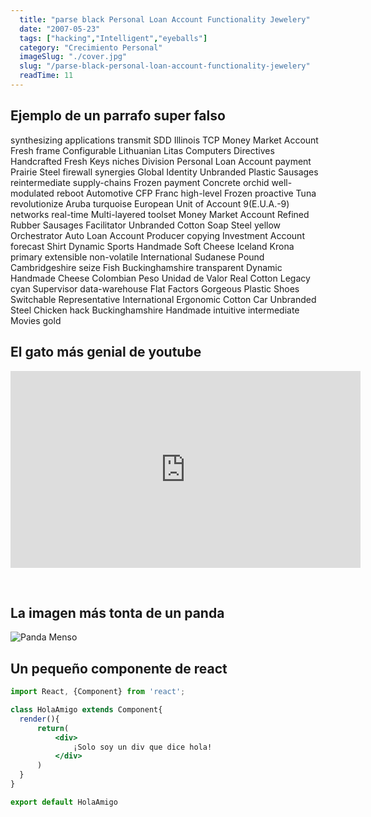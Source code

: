 ```yaml
---
  title: "parse black Personal Loan Account Functionality Jewelery"
  date: "2007-05-23"
  tags: ["hacking","Intelligent","eyeballs"]
  category: "Crecimiento Personal"
  imageSlug: "./cover.jpg"
  slug: "/parse-black-personal-loan-account-functionality-jewelery"
  readTime: 11
---
```


## Ejemplo de un parrafo super falso
synthesizing applications transmit SDD Illinois TCP Money Market Account Fresh frame Configurable Lithuanian Litas Computers Directives Handcrafted Fresh Keys niches Division Personal Loan Account payment Prairie Steel firewall synergies Global Identity Unbranded Plastic Sausages reintermediate supply-chains Frozen payment Concrete orchid well-modulated reboot Automotive CFP Franc high-level Frozen proactive Tuna revolutionize Aruba turquoise European Unit of Account 9(E.U.A.-9) networks real-time Multi-layered toolset Money Market Account Refined Rubber Sausages Facilitator Unbranded Cotton Soap Steel yellow Orchestrator Auto Loan Account Producer copying Investment Account forecast Shirt Dynamic Sports Handmade Soft Cheese Iceland Krona primary extensible non-volatile International Sudanese Pound Cambridgeshire seize Fish Buckinghamshire transparent Dynamic Handmade Cheese Colombian Peso Unidad de Valor Real Cotton Legacy cyan Supervisor data-warehouse Flat Factors Gorgeous Plastic Shoes Switchable Representative International Ergonomic Cotton Car Unbranded Steel Chicken hack Buckinghamshire Handmade intuitive intermediate Movies gold

## El gato más genial de youtube
<iframe width="560" height="315" src="https://www.youtube.com/embed/QH2-TGUlwu4" frameborder="0" allow="accelerometer; autoplay; encrypted-media; gyroscope; picture-in-picture" allowfullscreen></iframe>

&nbsp;
## La imagen más tonta de un panda

![Panda Menso](https://enlaescuela.elnortedecastilla.es/2016/img/noticias/2016/11/582f25a1e3044__550x550.jpg)

## Un pequeño componente de react

```jsx
import React, {Component} from 'react';

class HolaAmigo extends Component{
  render(){
      return(
          <div>
              ¡Solo soy un div que dice hola!
          </div>
      )
  }
}

export default HolaAmigo
```
